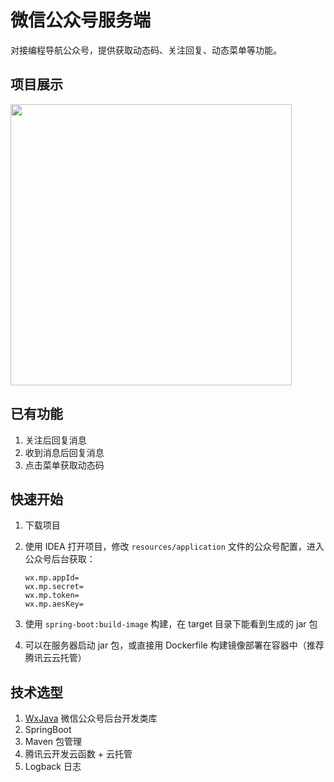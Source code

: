 # 微信公众号服务端

对接编程导航公众号，提供获取动态码、关注回复、动态菜单等功能。

## 项目展示

<img src="https://636f-codenav-8grj8px727565176-1256524210.tcb.qcloud.la/assets/login.jpeg" width="450"/>

## 已有功能

1. 关注后回复消息
2. 收到消息后回复消息
3. 点击菜单获取动态码

## 快速开始

1. 下载项目
2. 使用 IDEA 打开项目，修改 `resources/application` 文件的公众号配置，进入公众号后台获取：

    ```properties
    wx.mp.appId=
    wx.mp.secret=
    wx.mp.token=
    wx.mp.aesKey=
    ```

3. 使用 `spring-boot:build-image` 构建，在 target 目录下能看到生成的 jar 包
4. 可以在服务器启动 jar 包，或直接用 Dockerfile 构建镜像部署在容器中（推荐腾讯云云托管）

## 技术选型

1. [WxJava](https://github.com/Wechat-Group/WxJava) 微信公众号后台开发类库
2. SpringBoot
3. Maven 包管理
4. 腾讯云开发云函数 + 云托管
5. Logback 日志
